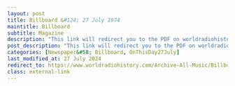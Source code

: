 ```yaml
---
layout: post
title: Billboard &#124; 27 July 1974
maintitle: Billboard
subtitle: Magazine
description: "This link will redirect you to the PDF on worldradiohistory.com page 104 of the PDF shows Lena was at 91 in the charts with her single Ma! (He's Making Eyes at me)."
post_description: "This link will redirect you to the PDF on worldradiohistory.com page 104 of the PDF shows Lena was at 91 in the charts with her single Ma! (He's Making Eyes at me)."
categories: [Newspaper&#58; Billboard, OnThisDay27July]
last_modified_at: 27 July 2024
redirect_to: https://www.worldradiohistory.com/Archive-All-Music/Billboard/70s/1974/Billboard%201974-07-27.pdf#page=104
class: external-link
---
```


